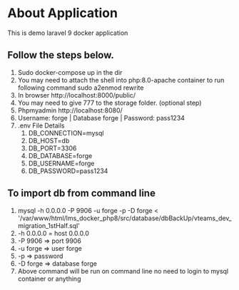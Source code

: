 # About Application 
This is demo laravel 9 docker application

## Follow the steps below.
1. Sudo docker-compose up in the dir
2. You may need to attach the shell into php:8.0-apache container to run following command
  sudo a2enmod rewrite
3. In browser http://localhost:8000/public/
4. You may need to give 777 to the storage folder. (optional step)
5. Phpmyadmin http://localhost:8080/
6. Username: forge | Database forge | Password: pass1234
7. .env File Details
    1. DB_CONNECTION=mysql
    2. DB_HOST=db
    3. DB_PORT=3306
    4. DB_DATABASE=forge
    5. DB_USERNAME=forge
    6. DB_PASSWORD=pass1234
## To import db from command line
1. mysql -h 0.0.0.0 -P 9906 -u forge -p -D forge < '/var/www/html/lms_docker_php8/src/database/dbBackUp/vteams_dev_migration_1stHalf.sql'
  1. -h 0.0.0.0 = host 0.0.0.0
  2. -P 9906 => port 9906
  3. -u forge => user forge
  4. -p => password
  5. -D forge => database forge
2. Above command will be run on command line no need to login to mysql container or anything
